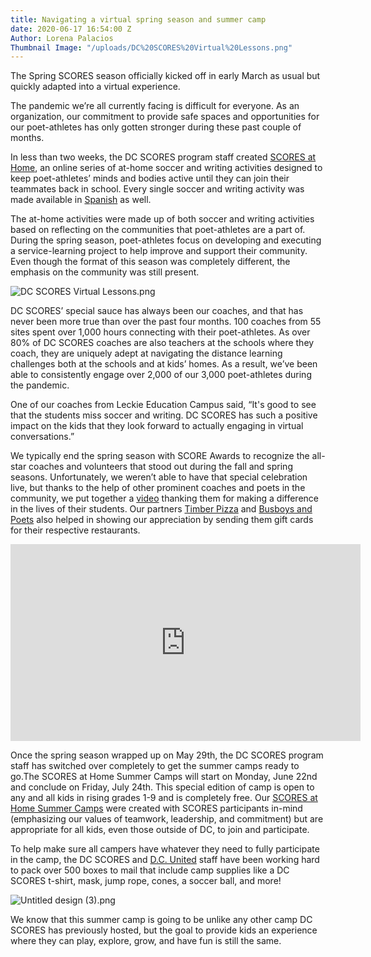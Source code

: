 ```yaml
---
title: Navigating a virtual spring season and summer camp
date: 2020-06-17 16:54:00 Z
Author: Lorena Palacios
Thumbnail Image: "/uploads/DC%20SCORES%20Virtual%20Lessons.png"
---
```


The Spring SCORES season officially kicked off in early March as usual but quickly adapted into a virtual experience.

The pandemic we’re all currently facing is difficult for everyone. As an organization, our commitment to provide safe spaces and opportunities for our poet-athletes has only gotten stronger during these past couple of months.



 

In less than two weeks, the DC SCORES program staff created [SCORES at Home](https://parents.dcscores.org/at-home-activities), an online series of at-home soccer and writing activities designed to keep poet-athletes’ minds and bodies active until they can join their teammates back in school. Every single soccer and writing activity was made available in [Spanish](https://familias.dcscores.org/actividades-desde-casa) as well.   

The at-home activities were made up of both soccer and writing activities based on reflecting on the communities that poet-athletes are a part of. During the spring season, poet-athletes focus on developing and executing a service-learning project to help improve and support their community. Even though the format of this season was completely different, the emphasis on the community was still present. 

![DC SCORES Virtual Lessons.png](/uploads/DC%20SCORES%20Virtual%20Lessons.png)

DC SCORES’ special sauce has always been our coaches, and that has never been more true than over the past four months. 100 coaches from 55 sites spent over 1,000 hours connecting with their poet-athletes. As over 80% of DC SCORES coaches are also teachers at the schools where they coach, they are uniquely adept at navigating the distance learning challenges both at the schools and at kids’ homes. As a result, we’ve been able to consistently engage over 2,000 of our 3,000 poet-athletes during the pandemic. 

One of our coaches from Leckie Education Campus said, “It's good to see that the students miss soccer and writing. DC SCORES has such a positive impact on the kids that they look forward to actually engaging in virtual conversations.”

We typically end the spring season with SCORE Awards to recognize the all-star coaches and volunteers that stood out during the fall and spring seasons. Unfortunately, we weren’t able to have that special celebration live, but thanks to the help of other prominent coaches and poets in the community, we put together a [video](https://youtu.be/fG127IUlZsc) thanking them for making a difference in the lives of their students. Our partners [Timber Pizza](http://www.timberpizza.com/) and [Busboys and Poets](https://www.busboysandpoets.com/) also helped in showing our appreciation by sending them gift cards for their respective restaurants.

<iframe width="560" height="315" src="https://www.youtube.com/embed/fG127IUlZsc" frameborder="0" allow="accelerometer; autoplay; encrypted-media; gyroscope; picture-in-picture" allowfullscreen></iframe>

Once the spring season wrapped up on May 29th, the DC SCORES program staff has switched over completely to get the summer camps ready to go.The SCORES at Home Summer Camps will start on Monday, June 22nd and conclude on Friday, July 24th. This special edition of camp is open to any and all kids in rising grades 1-9 and is completely free. Our [SCORES at Home Summer Camps](https://summer.dcscores.org/) were created with SCORES participants in-mind (emphasizing our values of teamwork, leadership, and commitment) but are appropriate for all kids, even those outside of DC, to join and participate.

To help make sure all campers have whatever they need to fully participate in the camp, the DC SCORES and [D.C. United](https://www.dcunited.com/) staff have been working hard to pack over 500 boxes to mail that include camp supplies like a DC SCORES t-shirt, mask, jump rope, cones, a soccer ball, and more! 

![Untitled design (3).png](/uploads/Untitled%20design%20(3).png)

We know that this summer camp is going to be unlike any other camp DC SCORES has previously hosted, but the goal to provide kids an experience where they can play, explore, grow, and have fun is still the same. 